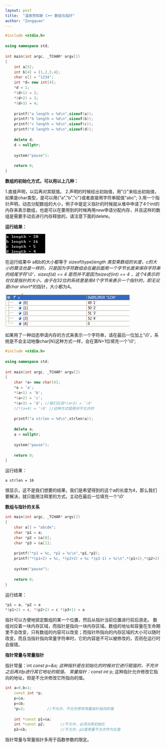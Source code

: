 ```yaml
---
layout: post
title:  "温故而知新 C++ 数组与指针"
author: "Zongquan"
---
```


```c++
#include <stdio.h>

using namespace std;

int main(int argc, _TCHAR* argv[])
{
    int a[5];
    int b[4] = {1,2,3,4};
    char c[] = "1234";
    int *d= new int[4];
    *d = 1;
    *(d+1) = 2;
    *(d+2) = 3;
    *(d+3) = 4;

    printf("a length = %d\n",sizeof(a));
    printf("b length = %d\n",sizeof(b));
    printf("c length = %d\n",sizeof(c));
    printf("d length = %d\n",sizeof(d));

    delete d;
    d = nullptr;

    system("pause");

    return 0;
}
```

**数组的初始化方式，可以用以上几种：**

1.直接声明，以后再对其赋值。
2.声明的时候给出初始值，用"{}"来给出初始值，如果是char类型，是可以用{"a","b","c"}或者直接用字符串赋值"abc";
3.用一个指针声明，动态分配数组的大小，例子中是定义指针的时候就从堆中申请了4个int的内存来表示数组，也是可以在要用到的时候再用new申请分配内存，并且这样的数组是需要手动去进行内存释放的，请注意下面的delete。

**运行结果：**

![](/assets/images/cpp_type_array_sizes.jpg)

在运行结果中 a和b的大小都等于 sizeof(type)*length 类型乘数组的长度，c的大小的算法也是一样的，只是因为字符数组会在最后面用一个字节长度来保存字符串的结尾字符'\0'，sizeof(d) == 4 是而并不是因为sizeof(int) == 4 ，这个4表示的仅仅是指针的大小，由于在32位的系统里是用4个字节来表示一个指针的，即无论是char* short*的指针，大小都为4。

![](/assets/images/cpp_type_array_sizes2.jpg)

如果用了一种动态申请内存的方式来表示一个字符串，请在最后一位加上'\0'，系统是不会主动地像char[N]这种方式一样，会在第N+1位填充一个'\0';

```c++
#include <stdio.h>

using namespace std;

int main(int argc, _TCHAR* argv[])
{
    char *a= new char[4];
    *a = 'a';
    *(a+1) = 'b';
    *(a+2) = 'c';
    *(a+3) = 'd'; //我们应该*(a+3) = '\0'
    //*(a+4) = '\0' //这种方式是绝对不允许的    

    printf("a strlen = %d\n",strlen(a));

    delete a;
    a = nullptr;

    system("pause");

    return 0;
}
```

运行结果：

```
a strlen = 16
```

很显示，这不是我们想要的结果，我们是希望得到的这个a的长度为4，那么我们要解决，就只能用注释里的方式，主动在最后一位填充一个'\0'

**数组与指针的关系**

```c++
int main(int argc, _TCHAR* argv[])
{
    char a[] = "abcde";
    char *p1 = a;
    char *p2 = &a[0];
    char *p3 = &a[1];

    printf("*p1 = %c, *p2 = %c\n",*p1,*p2);
    printf("*(p1+2) = %c, *(p2+2) = %c *(p3-1) = %c\n",*(p1+2),*(p2+2),*(p3-1));

    system("pause");

    return 0;
}
```

运行结果：

```c++
*p1 = a, *p2 = a
*(p1+2) = c, *(p2+2) = c *(p3+1) = a
```

指针可以方便地锁定数组的某一个位置，然后从指针当前位置进行前后游走。
数组对应着一块内存区域，而指针是指向一块内存区域。数组的地址和容量在生命期里不会改变，只有数组的内容可以改变；而指针所指向的内存区域的大小可以随时改变，而且当指针指向常量字符串时，它的内容是不可以被修改的，否则在运行时会报错。

**指针常量与常量指针**

指针常量：int *const p=&a; 这种指针是在初始化的时候对它进行赋值的，不充许之后再对p进行其它地址的赋值。
常量指针：const int* p; 这种指针允许修改它指向的地址，但是不允许修改它所指向的值。

```c++
int a=0,b=1;
    const int *p;  
    p=&a;            
    p=&b;           
    *p=2;          //不允许，不允许修改常量指针指向的值

    int *const p1=&a; 
    int *const p2;       //不允许，必须对其初始化
    p2=&b;               //不允许，p2是常量不允许作为左值
```

指针常量与常量指针多用于函数参数的限定。